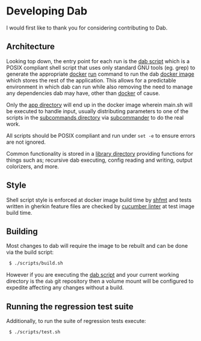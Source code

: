 # Developing Dab

I would first like to thank you for considering contributing to Dab.

## Architecture

Looking top down, the entry point for each run is the [dab script](./dab) which is a POSIX compliant shell script that uses only standard GNU tools (eg. grep) to generate the appropriate [docker][1] [run][2] command to run the dab [docker image][3] which stores the rest of the application. This allows for a predictable environment in which dab can run while also removing the need to manage any dependencies dab may have, other than [docker][1] of cause.

Only the [app directory](./app) will end up in the docker image wherein main.sh will be executed to handle input, usually distributing parameters to one of the scripts in the [subcommands directory](./app/subcommands/) via [subcommander](./app/subcommander.sh) to do the real work.

All scripts should be POSIX compliant and run under `set -e` to ensure errors are not ignored.

Common functionality is stored in a [library directory](./app/lib) providing functions for things such as; recursive dab executing, config reading and writing, output colorizers, and more.

## Style

Shell script style is enforced at docker image build time by [shfmt][4] and tests written in gherkin feature files are checked by [cucumber linter][5] at test image build time.

## Building

Most changes to dab will require the image to be rebuilt and can be done via the build script:

```bash
 $ ./scripts/build.sh
```

However if you are executing the [dab script](./dab) and your current working directory is the `dab` git repository then a volume mount will be configured to expedite affecting any changes without a build.

## Running the regression test suite

Additionally, to run the suite of regression tests execute:

```bash
 $ ./scripts/test.sh
```

[1]: https://docker.com
[2]: https://docs.docker.com/engine/reference/run
[3]: https://hub.docker.com/r/nekroze/dab
[4]: https://github.com/mvdan/sh
[5]: https://github.com/charlierudolph/cucumber_lint
